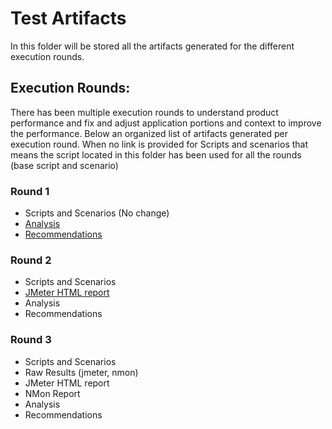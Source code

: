# Test Artifacts
In this folder will be stored all the artifacts generated for the different execution rounds.

## Execution Rounds:
There has been multiple execution rounds to understand product performance and fix and adjust application portions and context to improve the performance. Below an organized list of artifacts generated per execution round.
When no link is provided for Scripts and scenarios that means the script located in this folder has been used for all the rounds (base script and scenario)

### Round 1
- Scripts and Scenarios (No change)
- [Analysis](round1/execution-log-r1.md)
- [Recommendations](round1/recomendations-r1.md)
### Round 2
- Scripts and Scenarios
- [JMeter HTML report](round2/README.md)
- Analysis 
- Recommendations
### Round 3
- Scripts and Scenarios
- Raw Results (jmeter, nmon)
- JMeter HTML report
- NMon Report
- Analysis 
- Recommendations
